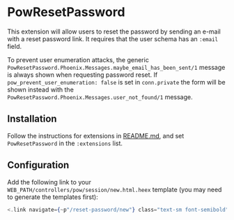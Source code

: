 # PowResetPassword

This extension will allow users to reset the password by sending an e-mail with a reset password link. It requires that the user schema has an `:email` field.

To prevent user enumeration attacks, the generic `PowResetPassword.Phoenix.Messages.maybe_email_has_been_sent/1` message is always shown when requesting password reset. If `pow_prevent_user_enumeration: false` is set in `conn.private` the form will be shown instead with the `PowResetPassword.Phoenix.Messages.user_not_found/1` message.

## Installation

Follow the instructions for extensions in [README.md](../../../README.md#add-extensions-support), and set `PowResetPassword` in the `:extensions` list.

## Configuration

Add the following link to your `WEB_PATH/controllers/pow/session/new.html.heex` template (you may need to generate the templates first):

```elixir
<.link navigate={~p"/reset-password/new"} class="text-sm font-semibold">Forgot your password?<./link>
```
